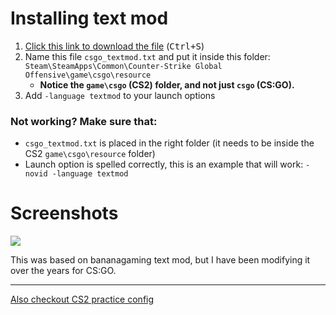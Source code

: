 # Installing text mod

1. [Click this link to download the file](https://gist.github.com/xPaw/056b29be7ae9c143ed623a9c4c10cf50/raw/csgo_textmod.txt) (<kbd>Ctrl+S</kbd>)
2. Name this file `csgo_textmod.txt` and put it inside this folder: `Steam\SteamApps\Common\Counter-Strike Global Offensive\game\csgo\resource`
   - **Notice the `game\csgo` (CS2) folder, and not just `csgo` (CS:GO).**
4. Add `-language textmod` to your launch options

### Not working? Make sure that:
- `csgo_textmod.txt` is placed in the right folder (it needs to be inside the CS2 `game\csgo\resource` folder)
- Launch option is spelled correctly, this is an example that will work: `-novid -language textmod`

# Screenshots

![](https://user-images.githubusercontent.com/613331/268645699-771c925b-c7ba-48ea-ab85-74aab3054467.png)

This was based on bananagaming text mod, but I have been modifying it over the years for CS:GO.

----

[Also checkout CS2 practice config](https://gist.github.com/xPaw/4681640268dfde474ccb)
